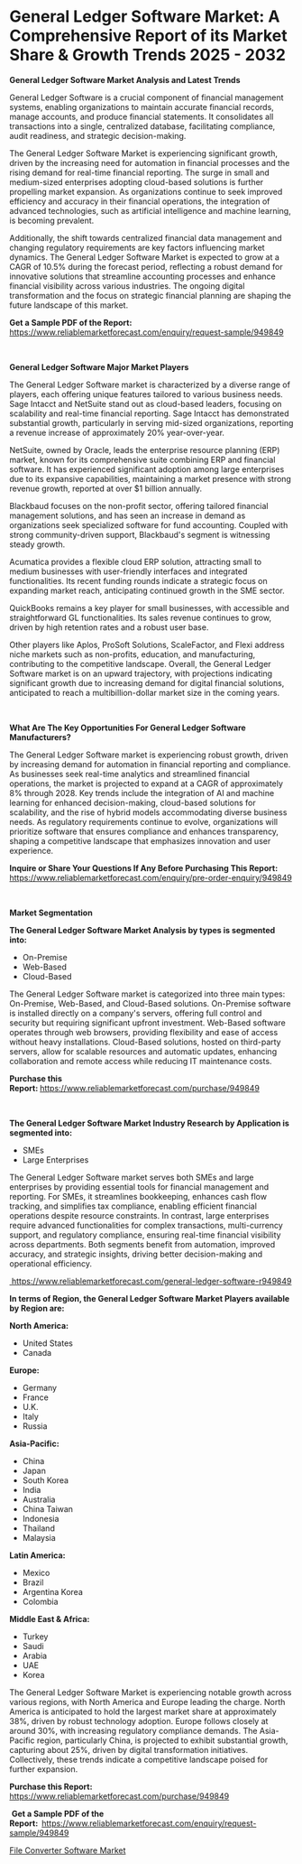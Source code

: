 <p><h1>General Ledger Software Market: A Comprehensive Report of its Market Share & Growth Trends 2025 - 2032</h1></p><p><strong>General Ledger Software Market Analysis and Latest Trends</strong></p>
<p><p>General Ledger Software is a crucial component of financial management systems, enabling organizations to maintain accurate financial records, manage accounts, and produce financial statements. It consolidates all transactions into a single, centralized database, facilitating compliance, audit readiness, and strategic decision-making.</p><p>The General Ledger Software Market is experiencing significant growth, driven by the increasing need for automation in financial processes and the rising demand for real-time financial reporting. The surge in small and medium-sized enterprises adopting cloud-based solutions is further propelling market expansion. As organizations continue to seek improved efficiency and accuracy in their financial operations, the integration of advanced technologies, such as artificial intelligence and machine learning, is becoming prevalent.</p><p>Additionally, the shift towards centralized financial data management and changing regulatory requirements are key factors influencing market dynamics. The General Ledger Software Market is expected to grow at a CAGR of 10.5% during the forecast period, reflecting a robust demand for innovative solutions that streamline accounting processes and enhance financial visibility across various industries. The ongoing digital transformation and the focus on strategic financial planning are shaping the future landscape of this market.</p></p>
<p><strong>Get a Sample PDF of the Report:&nbsp;</strong> <a href="https://www.reliablemarketforecast.com/enquiry/request-sample/949849?utm_campaign=1167&utm_medium=2&utm_source=Github&utm_content=ia&utm_term=05032025&utm_id=general-ledger-software">https://www.reliablemarketforecast.com/enquiry/request-sample/949849</a></p>
<p>&nbsp;</p>
<p><strong>General Ledger Software Major Market Players</strong></p>
<p><p>The General Ledger Software market is characterized by a diverse range of players, each offering unique features tailored to various business needs. Sage Intacct and NetSuite stand out as cloud-based leaders, focusing on scalability and real-time financial reporting. Sage Intacct has demonstrated substantial growth, particularly in serving mid-sized organizations, reporting a revenue increase of approximately 20% year-over-year.</p><p>NetSuite, owned by Oracle, leads the enterprise resource planning (ERP) market, known for its comprehensive suite combining ERP and financial software. It has experienced significant adoption among large enterprises due to its expansive capabilities, maintaining a market presence with strong revenue growth, reported at over $1 billion annually.</p><p>Blackbaud focuses on the non-profit sector, offering tailored financial management solutions, and has seen an increase in demand as organizations seek specialized software for fund accounting. Coupled with strong community-driven support, Blackbaud's segment is witnessing steady growth.</p><p>Acumatica provides a flexible cloud ERP solution, attracting small to medium businesses with user-friendly interfaces and integrated functionalities. Its recent funding rounds indicate a strategic focus on expanding market reach, anticipating continued growth in the SME sector.</p><p>QuickBooks remains a key player for small businesses, with accessible and straightforward GL functionalities. Its sales revenue continues to grow, driven by high retention rates and a robust user base.</p><p>Other players like Aplos, ProSoft Solutions, ScaleFactor, and Flexi address niche markets such as non-profits, education, and manufacturing, contributing to the competitive landscape. Overall, the General Ledger Software market is on an upward trajectory, with projections indicating significant growth due to increasing demand for digital financial solutions, anticipated to reach a multibillion-dollar market size in the coming years.</p></p>
<p>&nbsp;</p>
<p><strong>What Are The Key Opportunities For General Ledger Software Manufacturers?</strong></p>
<p><p>The General Ledger Software market is experiencing robust growth, driven by increasing demand for automation in financial reporting and compliance. As businesses seek real-time analytics and streamlined financial operations, the market is projected to expand at a CAGR of approximately 8% through 2028. Key trends include the integration of AI and machine learning for enhanced decision-making, cloud-based solutions for scalability, and the rise of hybrid models accommodating diverse business needs. As regulatory requirements continue to evolve, organizations will prioritize software that ensures compliance and enhances transparency, shaping a competitive landscape that emphasizes innovation and user experience.</p></p>
<p><strong>Inquire or Share Your Questions If Any Before Purchasing This Report:</strong> <a href="https://www.reliablemarketforecast.com/enquiry/pre-order-enquiry/949849?utm_campaign=1167&utm_medium=2&utm_source=Github&utm_content=ia&utm_term=05032025&utm_id=general-ledger-software">https://www.reliablemarketforecast.com/enquiry/pre-order-enquiry/949849</a></p>
<p>&nbsp;</p>
<p><strong>Market Segmentation</strong></p>
<p><strong>The General Ledger Software Market Analysis by types is segmented into:</strong></p>
<p><ul><li>On-Premise</li><li>Web-Based</li><li>Cloud-Based</li></ul></p>
<p><p>The General Ledger Software market is categorized into three main types: On-Premise, Web-Based, and Cloud-Based solutions. On-Premise software is installed directly on a company's servers, offering full control and security but requiring significant upfront investment. Web-Based software operates through web browsers, providing flexibility and ease of access without heavy installations. Cloud-Based solutions, hosted on third-party servers, allow for scalable resources and automatic updates, enhancing collaboration and remote access while reducing IT maintenance costs.</p></p>
<p><strong>Purchase this Report:&nbsp;</strong><a href="https://www.reliablemarketforecast.com/purchase/949849?utm_campaign=1167&utm_medium=2&utm_source=Github&utm_content=ia&utm_term=05032025&utm_id=general-ledger-software">https://www.reliablemarketforecast.com/purchase/949849</a></p>
<p>&nbsp;</p>
<p><strong>The General Ledger Software Market Industry Research by Application is segmented into:</strong></p>
<p><ul><li>SMEs</li><li>Large Enterprises</li></ul></p>
<p><p>The General Ledger Software market serves both SMEs and large enterprises by providing essential tools for financial management and reporting. For SMEs, it streamlines bookkeeping, enhances cash flow tracking, and simplifies tax compliance, enabling efficient financial operations despite resource constraints. In contrast, large enterprises require advanced functionalities for complex transactions, multi-currency support, and regulatory compliance, ensuring real-time financial visibility across departments. Both segments benefit from automation, improved accuracy, and strategic insights, driving better decision-making and operational efficiency.</p></p>
<p><a href="https://www.reliablemarketforecast.com/general-ledger-software-r949849?utm_campaign=1167&utm_medium=2&utm_source=Github&utm_content=ia&utm_term=05032025&utm_id=general-ledger-software">&nbsp;https://www.reliablemarketforecast.com/general-ledger-software-r949849</a></p>
<p><strong>In terms of Region, the General Ledger Software Market Players available by Region are:</strong></p>
<p>
    <p> <strong> North America: </strong>
        <ul>
            <li>United States</li>
            <li>Canada</li>
        </ul>
        </p> 
    <p> <strong> Europe: </strong>
        <ul>
            <li>Germany</li>
            <li>France</li>
            <li>U.K.</li>
            <li>Italy</li>
            <li>Russia</li>
        </ul>
        </p> 
    <p> <strong> Asia-Pacific: </strong>
        <ul>
            <li>China</li>
            <li>Japan</li>
            <li>South Korea</li>
            <li>India</li>
            <li>Australia</li>
            <li>China Taiwan</li>
            <li>Indonesia</li>
            <li>Thailand</li>
            <li>Malaysia</li>
        </ul>
        </p> 
    <p> <strong> Latin America: </strong>
        <ul>
            <li>Mexico</li>
            <li>Brazil</li>
            <li>Argentina Korea</li>
            <li>Colombia</li>
        </ul>
        </p> 
    <p> <strong> Middle East & Africa: </strong>
        <ul>
            <li>Turkey</li>
            <li>Saudi</li>
            <li>Arabia</li>
            <li>UAE</li>
            <li>Korea</li>
        </ul>
    </p>
    </p>
<p><p>The General Ledger Software Market is experiencing notable growth across various regions, with North America and Europe leading the charge. North America is anticipated to hold the largest market share at approximately 38%, driven by robust technology adoption. Europe follows closely at around 30%, with increasing regulatory compliance demands. The Asia-Pacific region, particularly China, is projected to exhibit substantial growth, capturing about 25%, driven by digital transformation initiatives. Collectively, these trends indicate a competitive landscape poised for further expansion.</p></p>
<p><strong>Purchase this Report: </strong><a href="https://www.reliablemarketforecast.com/purchase/949849?utm_campaign=1167&utm_medium=2&utm_source=Github&utm_content=ia&utm_term=05032025&utm_id=general-ledger-software">https://www.reliablemarketforecast.com/purchase/949849</a></p>
<p>&nbsp;<strong>Get a Sample PDF of the Report:&nbsp;&nbsp;</strong><a href="https://www.reliablemarketforecast.com/enquiry/request-sample/949849?utm_campaign=1167&utm_medium=2&utm_source=Github&utm_content=ia&utm_term=05032025&utm_id=general-ledger-software">https://www.reliablemarketforecast.com/enquiry/request-sample/949849</a></p>
<p><strong></strong></p>
<p><p><a href="https://github.com/mabutironaldo/Market-Research-Report-List-7/blob/main/file-converter-software-market.md?utm_campaign=1167&utm_medium=2&utm_source=Github&utm_content=ia&utm_term=05032025&utm_id=general-ledger-software">File Converter Software Market</a></p></p>
